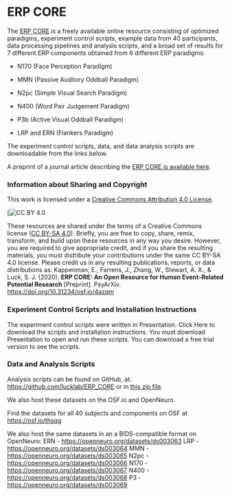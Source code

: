 # ERP CORE
The [ERP CORE](https://erpinfo.org/erp-core) is a freely available online resource consisting of optimized paradigms, experiment control scripts, example data from 40 participants, data processing pipelines and analysis scripts, and a broad set of results for 7 different ERP components obtained from 6 different ERP paradigms:

* N170 (Face Perception Paradigm)

* MMN (Passive Auditory Oddball Paradigm)

* N2pc (Simple Visual Search Paradigm)

* N400 (Word Pair Judgement Paradigm)

* P3b (Active Visual Oddball Paradigm)

* LRP and ERN (Flankers Paradigm)

The experiment control scripts, data, and data analysis scripts are downloadable from the links below. 

A preprint of a journal article describing the [ERP CORE is available here](https://doi.org/10.31234/osf.io/4azqm).



### Information about Sharing and Copyright

This work is licensed under a
[Creative Commons Attribution 4.0 License][cc-by].

[![CC BY 4.0](https://user-images.githubusercontent.com/5137405/88381897-364e2e00-cd5c-11ea-863b-32313b82d674.png)

[cc-by]: http://creativecommons.org/licenses/by/4.0/

These resources are shared under the terms of a Creative Commons license ([CC BY-SA 4.0](http://creativecommons.org/licenses/by/4.0/)). Briefly, you are free to copy, share, remix, transform, and build upon these resources in any way you desire. However, you are required to give appropriate credit, and if you share the resulting materials, you must distribute your contributions under the same CC BY-SA 4.0 license. Please credit us in any resulting publications, reports, or data distributions as: Kappenman, E., Farrens, J., Zhang, W., Stewart, A. X., & Luck, S. J. (2020). **ERP CORE: An Open Resource for Human Event-Related Potential Research** [Preprint]. PsyArXiv. https://doi.org/10.31234/osf.io/4azqm

### Experiment Control Scripts and Installation Instructions
The experiment control scripts were written in Presentation. Click Here to download the scripts and installation instructions. You must download Presentation to open and run these scripts. You can download a free trial version to see the scripts.

### Data and Analysis Scripts
Analysis scripts can be found on GitHub, at: https://github.com/lucklab/ERP_CORE or in [this zip file](https://github.com/lucklab/ERP_CORE/archive/master.zip).

We also host these datasets on the OSF.io and OpenNeuro.

Find the datasets for all 40 subjects and components on OSF at https://osf.io/thsqg

We also host the same datasets in an a BIDS-compatible format on OpenNeuro:
ERN - https://openneuro.org/datasets/ds003063
LRP - https://openneuro.org/datasets/ds003064
MMN - https://openneuro.org/datasets/ds003065
N2pc - https://openneuro.org/datasets/ds003066
N170 - https://openneuro.org/datasets/ds003067
N400 - https://openneuro.org/datasets/ds003068
P3 - https://openneuro.org/datasets/ds003069
